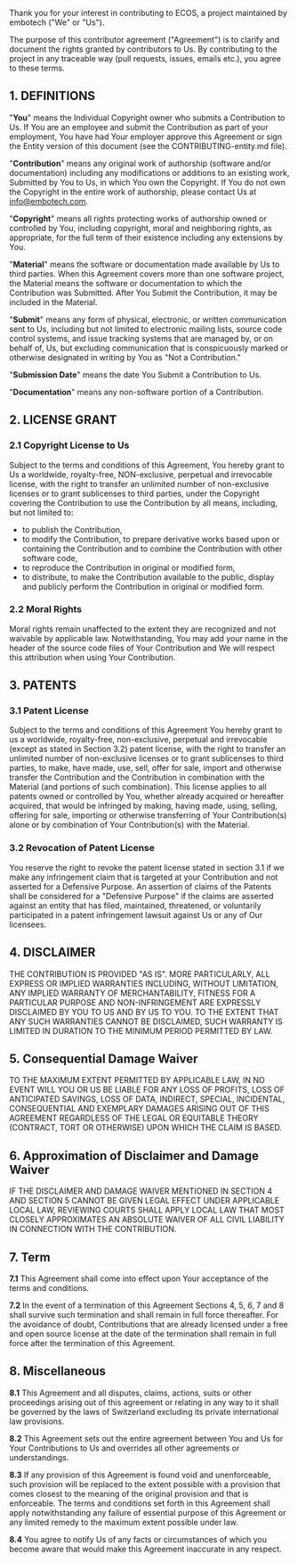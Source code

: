 Thank you for your interest in contributing to ECOS, a project maintained by embotech ("We" or "Us").

The purpose of this contributor agreement ("Agreement") is to clarify and document the rights granted by contributors to Us. By contributing to the project in any traceable way (pull requests, issues, emails etc.), you agree to these terms.

## 1. DEFINITIONS

"**You**" means the Individual Copyright owner who submits a Contribution to Us. If You are an employee and submit the Contribution as part of your employment, You have had Your employer approve this Agreement or sign the Entity version of this document (see the CONTRIBUTING-entity.md file).

"**Contribution**" means any original work of authorship (software and/or documentation) including any modifications or additions to an existing work, Submitted by You to Us, in which You own the Copyright. If You do not own the Copyright in the entire work of authorship, please contact Us at <span id="i-tmp-project-email-2">info@embotech.com</span>.

"**Copyright**" means all rights protecting works of authorship owned or controlled by You, including copyright, moral and neighboring rights, as appropriate, for the full term of their existence including any extensions by You.

"**Material**" means the software or documentation made available by Us to third parties. When this Agreement covers more than one software project, the Material means the software or documentation to which the Contribution was Submitted. After You Submit the Contribution, it may be included in the Material.

"**Submit**" means any form of physical, electronic, or written communication sent to Us, including but not limited to electronic mailing lists, source code control systems, and issue tracking systems that are managed by, or on behalf of, Us, but excluding communication that is conspicuously marked or otherwise designated in writing by You as "Not a Contribution."

"**Submission Date**" means the date You Submit a Contribution to Us.

"**Documentation**" means any non-software portion of a Contribution.

## 2. LICENSE GRANT
### 2.1 Copyright License to Us
Subject to the terms and conditions of this Agreement, You hereby grant to Us a worldwide, royalty-free, NON-exclusive, perpetual and irrevocable license, with the right to transfer an unlimited number of non-exclusive licenses or to grant sublicenses to third parties, under the Copyright covering the Contribution to use the Contribution by all means, including, but not limited to:
<ul>
    <li>to publish the Contribution,</li>
    <li> to modify the Contribution, to prepare derivative works based upon or containing the Contribution and to combine the Contribution with other software code,</li>
    <li>to reproduce the Contribution in original or modified form,</li>
    <li>to distribute, to make the Contribution available to the public, display and publicly perform the Contribution in original or modified form.</li>
</ul>

### 2.2 Moral Rights 
Moral rights remain unaffected to the extent they are recognized and not waivable by applicable law. Notwithstanding, You may add your name in the header of the source code files of Your Contribution and We will respect this attribution when using Your Contribution.

## 3. PATENTS
### 3.1 Patent License

Subject to the terms and conditions of this Agreement You hereby grant to us a worldwide, royalty-free, non-exclusive, 
perpetual and irrevocable (except as stated in Section 3.2) patent license, 
with the right to transfer an unlimited number of non-exclusive licenses or to grant sublicenses to third parties, 
to make, have made, use, sell, offer for sale, import and otherwise transfer the Contribution and the Contribution in 
combination with the Material (and portions of such combination). This license applies to all patents owned or controlled by 
You, whether already acquired or hereafter acquired, that would be infringed by making, having made, using, selling, offering 
for sale, importing or otherwise transferring of Your Contribution(s) alone or by combination of Your Contribution(s) 
with the Material.

### 3.2 Revocation of Patent License
You reserve the right to revoke the patent license stated in section 3.1 if we make any infringement claim that is 
targeted at your Contribution and not asserted for a Defensive Purpose. An assertion of claims of the Patents shall be 
considered for a "Defensive Purpose" if the claims are asserted against an entity that has filed, maintained, threatened, or 
voluntarily participated in a patent infringement lawsuit against Us or any of Our licensees.

## 4. DISCLAIMER
THE CONTRIBUTION IS PROVIDED "AS IS". MORE PARTICULARLY, ALL EXPRESS OR IMPLIED WARRANTIES INCLUDING, WITHOUT LIMITATION, ANY IMPLIED WARRANTY OF MERCHANTABILITY, FITNESS FOR A PARTICULAR PURPOSE AND NON-INFRINGEMENT ARE EXPRESSLY DISCLAIMED BY YOU TO US AND BY US TO YOU. TO THE EXTENT THAT ANY SUCH WARRANTIES CANNOT BE DISCLAIMED, SUCH WARRANTY IS LIMITED IN DURATION TO THE MINIMUM PERIOD PERMITTED BY LAW.

## 5. Consequential Damage Waiver
TO THE MAXIMUM EXTENT PERMITTED BY APPLICABLE LAW, IN NO EVENT WILL YOU OR US BE LIABLE FOR ANY LOSS OF PROFITS, LOSS OF ANTICIPATED SAVINGS, LOSS OF DATA, INDIRECT, SPECIAL, INCIDENTAL, CONSEQUENTIAL AND EXEMPLARY DAMAGES ARISING OUT OF THIS AGREEMENT REGARDLESS OF THE LEGAL OR EQUITABLE THEORY (CONTRACT, TORT OR OTHERWISE) UPON WHICH THE CLAIM IS BASED.

## 6. Approximation of Disclaimer and Damage Waiver
IF THE DISCLAIMER AND DAMAGE WAIVER MENTIONED IN SECTION 4 AND SECTION 5 CANNOT BE GIVEN LEGAL EFFECT UNDER APPLICABLE LOCAL LAW, 
REVIEWING COURTS SHALL APPLY LOCAL LAW THAT MOST CLOSELY APPROXIMATES AN ABSOLUTE WAIVER OF ALL CIVIL LIABILITY IN CONNECTION WITH 
THE CONTRIBUTION.

## 7. Term
**7.1** This Agreement shall come into effect upon Your acceptance of the terms and conditions.

**7.2** In the event of a termination of this Agreement Sections 4, 5, 6, 7 and 8 shall survive such termination and shall remain in 
full force thereafter. For the avoidance of doubt, Contributions  that are already licensed under a free and open source license at 
the date of the termination shall remain in full force after the termination of this Agreement.

## 8. Miscellaneous
**8.1** This Agreement and all disputes, claims, actions, suits or other proceedings arising out of this agreement or relating in any way to it shall be governed by the laws of <span id="i-tmp-project-jurisdiction">Switzerland</span> excluding its private international law provisions.</p>

**8.2** This Agreement sets out the entire agreement between You and Us for Your Contributions to Us and overrides all other agreements or 
understandings.

**8.3** If any provision of this Agreement is found void and unenforceable, such provision will be replaced to the extent possible 
with a provision that comes closest to the meaning of the original provision and that is enforceable. The terms and conditions set 
forth in this Agreement shall apply notwithstanding any failure of essential purpose of this Agreement or any limited remedy to the 
maximum extent possible under law.

**8.4** You agree to notify Us of any facts or circumstances of which you become aware that would make this Agreement inaccurate 
in any respect.
